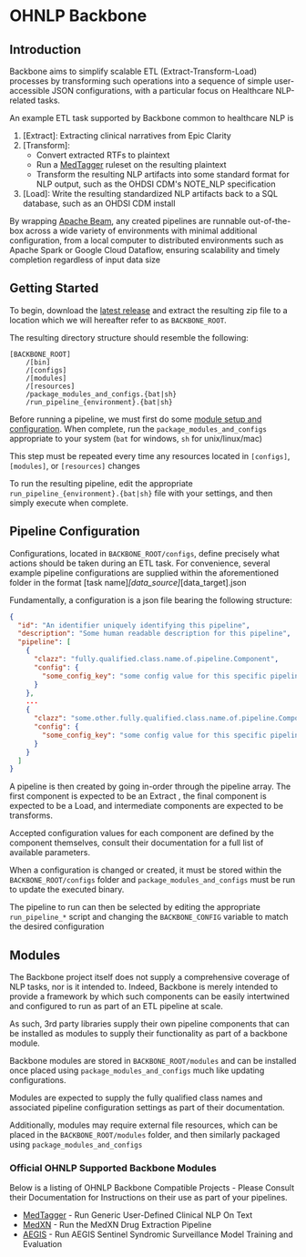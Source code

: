 # OHNLP Backbone

## Introduction

Backbone aims to simplify scalable ETL (Extract-Transform-Load) processes by transforming such 
operations into a sequence of simple user-accessible JSON configurations, with a particular
focus on Healthcare NLP-related tasks.

An example ETL task supported by Backbone common to healthcare NLP is
1. \[Extract]: Extracting clinical narratives from Epic Clarity
2. \[Transform]:
    * Convert extracted RTFs to plaintext
    * Run a [MedTagger](https://github.com/OHNLP/MedTagger) ruleset on the resulting plaintext
    * Transform the resulting NLP artifacts into some standard format for NLP output, such as the OHDSI CDM's NOTE_NLP 
      specification
3. \[Load]: Write the resulting standardized NLP artifacts back to a SQL database, such as an OHDSI CDM install  

By wrapping [Apache Beam](https://beam.apache.org/), any created pipelines are runnable out-of-the-box across
a wide variety of environments with minimal additional configuration, from a local computer to distributed environments
such as Apache Spark or Google Cloud Dataflow, ensuring scalability and timely completion regardless of input data size
   
## Getting Started

To begin, download the [latest release](https://github.com/OHNLP/Backbone/releases/latest) and extract the resulting 
zip file to a location  which we will hereafter refer to as `BACKBONE_ROOT`.

The resulting directory structure should resemble the following:

```
[BACKBONE_ROOT]
    /[bin]
    /[configs]
    /[modules]
    /[resources]
    /package_modules_and_configs.{bat|sh}
    /run_pipeline_{environment}.{bat|sh} 
```
 
Before running a pipeline, we must first do some [module setup and configuration](#configuration). 
When complete, run the `package_modules_and_configs` appropriate to your system (`bat` for windows, `sh` for unix/linux/mac)

This step must be repeated every time any resources located in `[configs]`, `[modules]`, or `[resources]` changes

To run the resulting pipeline, edit the appropriate `run_pipeline_{environment}.{bat|sh}` file with your settings, and 
then simply execute when complete.

## Pipeline Configuration
Configurations, located in `BACKBONE_ROOT/configs`, define precisely what actions should be taken during an ETL task. For 
convenience, several example pipeline configurations are supplied within the aforementioned folder in the format \[task name]_\[data_source]_\[data_target].json

Fundamentally, a configuration is a json file bearing the following structure:

```json
{
  "id": "An identifier uniquely identifying this pipeline",
  "description": "Some human readable description for this pipeline",
  "pipeline": [
    {
      "clazz": "fully.qualified.class.name.of.pipeline.Component",
      "config": {
        "some_config_key": "some config value for this specific pipeline component"
      }   
    },
    ...
    {
      "clazz": "some.other.fully.qualified.class.name.of.pipeline.Component",
      "config": {
        "some_config_key": "some config value for this specific pipeline component"
      }   
    }   
  ]
}
```

A pipeline is then created by going in-order through the pipeline array. The first component is expected to be an Extract
, the final component is expected to be a Load, and intermediate components are expected to be transforms.

Accepted configuration values for each component are defined by the component themselves, consult their documentation
for a full list of available parameters.

When a configuration is changed or created, it must be stored within the `BACKBONE_ROOT/configs` folder and
`package_modules_and_configs` must be run to update the executed binary. 

The pipeline to run can then be selected by editing the appropriate `run_pipeline_*` script and changing the 
`BACKBONE_CONFIG` variable to match the desired configuration

## Modules

The Backbone project itself does not supply a comprehensive coverage of NLP tasks, nor is it intended to.
Indeed, Backbone is merely intended to provide a framework by which such components can be easily intertwined and configured
to run as part of an ETL pipeline at scale.

As such, 3rd party libraries supply their own pipeline components that can be installed as modules to supply their functionality
as part of a backbone module. 

Backbone modules are stored in `BACKBONE_ROOT/modules` and can be installed once placed using `package_modules_and_configs` 
much like updating configurations.  

Modules are expected to supply the fully qualified class names and associated pipeline configuration settings as part of 
their documentation.

Additionally, modules may require external file resources, which can be placed in the `BACKBONE_ROOT/modules` folder, 
and then similarly packaged using `package_modules_and_configs`

### Official OHNLP Supported Backbone Modules 
Below is a listing of OHNLP Backbone Compatible Projects - Please Consult their Documentation for Instructions 
on their use as part of your pipelines.

* [MedTagger](https://github.com/OHNLP/MedTagger) - Run Generic User-Defined Clinical NLP On Text
* [MedXN](https://github.com/OHNLP/MedXN) - Run the MedXN Drug Extraction Pipeline 
* [AEGIS](https://github.com/OHNLP/AEGIS) - Run AEGIS Sentinel Syndromic Surveillance Model Training and Evaluation  